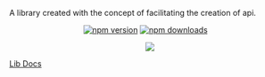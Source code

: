 </a>

A library created with the concept of facilitating the creation of api.

<p align="center">
<a href="https://badge.fury.io/for/js/zmodule-api"><img src="https://badge.fury.io/js/zmodule-api.svg" alt="npm version" ></a>
<a href="https://www.npmjs.com/package/zmodule-api"><img src="https://img.shields.io/badge/Downloads-0%2FWeekly-green" alt="npm downloads" ></a>
<a href="https://www.npmjs.com/package/zmodule-api"><img alt="" src="https://img.shields.io/github/license/ivanantunes/zmodule-api"></a>
<a href="https://www.npmjs.com/package/zmodule-api"><img alt="" src="https://img.shields.io/github/stars/ivanantunes/zmodule-api"></a>
<a href="https://www.npmjs.com/package/zmodule-api"><img alt="" src="https://img.shields.io/github/forks/ivanantunes/zmodule-api"></a>
<a href="https://www.npmjs.com/package/zmodule-api"><img alt="" src="https://img.shields.io/github/issues/ivanantunes/zmodule-api"></a>
</p>
<p align="center">
<a href="https://nodei.co/npm/zmodule-api/"><img src="https://nodei.co/npm/zmodule-api.png?downloads=true&downloadRank=true&stars=true"></a>
</p>

[Lib Docs](https://ivanantunes.github.io/zmodule-api)
